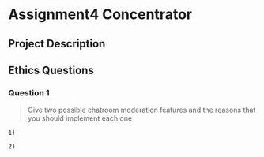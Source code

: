 # Assignment4 Concentrator

## Project Description
<!-- you can include known bugs, design decisions, external references used... -->


## Ethics Questions

### Question 1

> Give two possible chatroom moderation features and the reasons that you should implement each one

```
1) 

2) 


```

<!-- Put your answer to question 1 here -->

